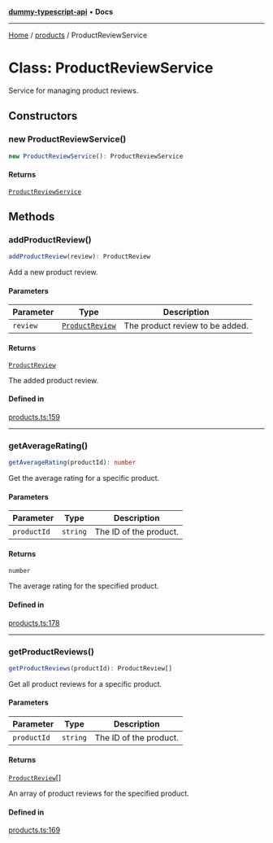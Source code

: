 [**dummy-typescript-api**](../../README.md) • **Docs**

***

[Home](../../README.md) / [products](../README.md) / ProductReviewService

# Class: ProductReviewService

Service for managing product reviews.

## Constructors

### new ProductReviewService()

```ts
new ProductReviewService(): ProductReviewService
```

#### Returns

[`ProductReviewService`](ProductReviewService.md)

## Methods

### addProductReview()

```ts
addProductReview(review): ProductReview
```

Add a new product review.

#### Parameters

| Parameter | Type | Description |
| ------ | ------ | ------ |
| `review` | [`ProductReview`](../interfaces/ProductReview.md) | The product review to be added. |

#### Returns

[`ProductReview`](../interfaces/ProductReview.md)

The added product review.

#### Defined in

[products.ts:159](https://github.com/typedoc2md/dummy-typescript-api/blob/main/src/products.ts#L159)

***

### getAverageRating()

```ts
getAverageRating(productId): number
```

Get the average rating for a specific product.

#### Parameters

| Parameter | Type | Description |
| ------ | ------ | ------ |
| `productId` | `string` | The ID of the product. |

#### Returns

`number`

The average rating for the specified product.

#### Defined in

[products.ts:178](https://github.com/typedoc2md/dummy-typescript-api/blob/main/src/products.ts#L178)

***

### getProductReviews()

```ts
getProductReviews(productId): ProductReview[]
```

Get all product reviews for a specific product.

#### Parameters

| Parameter | Type | Description |
| ------ | ------ | ------ |
| `productId` | `string` | The ID of the product. |

#### Returns

[`ProductReview`](../interfaces/ProductReview.md)[]

An array of product reviews for the specified product.

#### Defined in

[products.ts:169](https://github.com/typedoc2md/dummy-typescript-api/blob/main/src/products.ts#L169)

